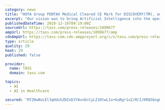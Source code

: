 ```yaml
---
category: news
title: "HOYA Group PENTAX Medical Cleared CE Mark for DISCOVERY(TM), an AI Assisted Polyp Detector"
excerpt: "Our vision was to bring Artificial Intelligence into the operating room ... From screening through to therapy with full scalabilities. Ensuring values by supporting the customers to improve ..."
publishedDateTime: 2019-12-16T09:19:00Z
sourceUrl: https://tass.com/press-releases/1099677
ampUrl: https://tass.com/press-releases/1099677/amp
cdnAmpUrl: https://tass-com.cdn.ampproject.org/c/s/tass.com/press-releases/1099677/amp
type: article
quality: 29
heat: 29
published: false

provider:
  name: TASS
  domain: tass.com

topics:
  - AI
  - AI in Healthcare

secured: "RTZ0wNsLEl3qHdzkZDZxDJYAvnDcCyLZ10twL1s+GuRgr1xZ/M/I/KRQ5bogOd7jTtMCDlsocuAf0V1OtFhQe4fHpZs5d218biQEuLHKojneE9WJquaiyFEzS/yu2n9Cc1WSBqfuueAQCslsAmlAXE7aEhatG85S8nsfMWiW1MTh5uxD+B6q03UoCIc8vJVYOTdzhCxuZ6IVntNX4mFYqJAGfdc7V9hyfcJf2uFOJafZj4O02680hKkOOSD5n54xqdoWFz/iyV7eWy5Kg7xrxQ==;oShNN2Y574aRyqe3QttqPw=="
---
```


